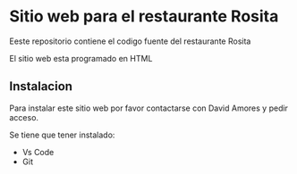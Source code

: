 # Sitio web para el restaurante Rosita

Eeste repositorio contiene el codigo fuente del restaurante Rosita

El sitio web esta programado en HTML

## Instalacion

Para instalar este sitio web por favor contactarse con David Amores y pedir acceso.

Se tiene que tener instalado:
- Vs Code 
- Git 